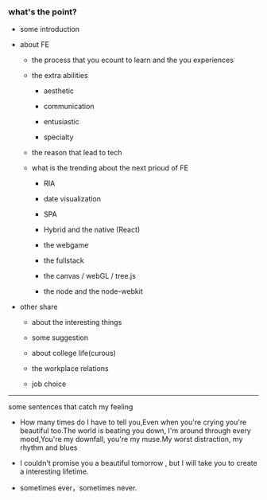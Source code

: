 ### what's the point?

-  some introduction 

- about FE
	- the process that you ecount to learn and the you experiences

	- the extra abilities 

		- aesthetic

		- communication

		- entusiastic

		- specialty

	- the reason that lead to tech

	- what is the trending about the next prioud of FE 

		- RIA 

		- date visualization

		- SPA

		- Hybrid and the native (React)

		- the webgame

		- the fullstack

		- the canvas / webGL / tree.js

		- the node and the node-webkit

- other share

	- about the interesting things 

	- some suggestion

	- about college life(curous)

	- the  workplace relations

	- job choice 


	

	

-------

some sentences that catch my feeling



- How many times do I have to tell you,Even when you're crying you're beautiful too.The world is beating you down, I'm around through every mood,You're my downfall, you're my muse.My worst distraction, my rhythm and blues

- I couldn't promise you a beautiful tomorrow , but I will take you to create a interesting lifetime.

- sometimes ever，sometimes never.

